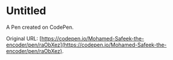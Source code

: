 # Untitled

A Pen created on CodePen.

Original URL: [https://codepen.io/Mohamed-Safeek-the-encoder/pen/raObXez](https://codepen.io/Mohamed-Safeek-the-encoder/pen/raObXez).

